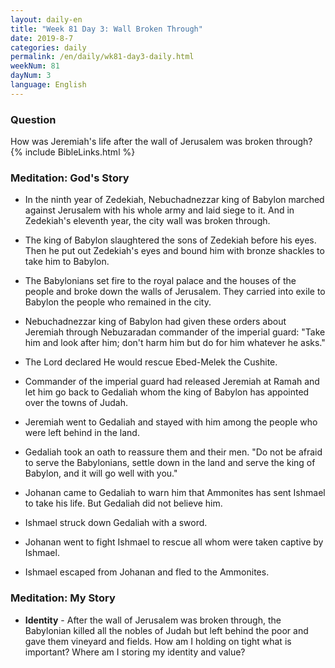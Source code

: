 ```yaml
---
layout: daily-en
title: "Week 81 Day 3: Wall Broken Through"
date: 2019-8-7 
categories: daily
permalink: /en/daily/wk81-day3-daily.html
weekNum: 81
dayNum: 3
language: English
---
```


### Question     
How was Jeremiah's life after the wall of Jerusalem was broken through?
{% include BibleLinks.html %} 

### Meditation: God's Story   
+ In the ninth year of Zedekiah, Nebuchadnezzar king of Babylon marched against Jerusalem with his whole army and laid siege to it. And in Zedekiah's eleventh year, the city wall was broken through. 

+ The king of Babylon slaughtered the sons of Zedekiah before his eyes. Then he put out Zedekiah's eyes and bound him with bronze shackles to take him to Babylon. 

+ The Babylonians set fire to the royal palace and the houses of the people and broke down the walls of Jerusalem. They carried into exile to Babylon the people who remained in the city. 

+ Nebuchadnezzar king of Babylon had given these orders about Jeremiah through Nebuzaradan commander of the imperial guard: "Take him and look after him; don't harm him but do for him whatever he asks." 

+ The Lord declared He would rescue Ebed-Melek the Cushite. 

+ Commander of the imperial guard had released Jeremiah at Ramah and let him go back to Gedaliah whom the king of Babylon has appointed over the towns of Judah. 

+ Jeremiah went to Gedaliah and stayed with him among the people who were left behind in the land. 

+ Gedaliah took an oath to reassure them and their men. "Do not be afraid to serve the Babylonians, settle down in the land and serve the king of Babylon, and it will go well with you." 

+ Johanan came to Gedaliah to warn him that Ammonites has sent Ishmael to take his life. But Gedaliah did not believe him. 

+ Ishmael struck down Gedaliah with a sword. 

+ Johanan went to fight Ishmael to rescue all whom were taken captive by Ishmael. 

+ Ishmael escaped from Johanan and fled to the Ammonites. 

### Meditation: My Story   
+ **Identity** - After the wall of Jerusalem was broken through, the Babylonian killed all the nobles of Judah but left behind the poor and gave them vineyard and fields. How am I holding on tight what is important? Where am I storing my identity and value? 
